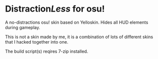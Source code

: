 # Distraction***Less*** for osu!

A no-distractions osu! skin based on Yelloskin. Hides all HUD elements during gameplay.

This is not a skin made by me, it is a combination of lots of different skins that I hacked together into one.

The build script(s) reqires 7-zip installed.
